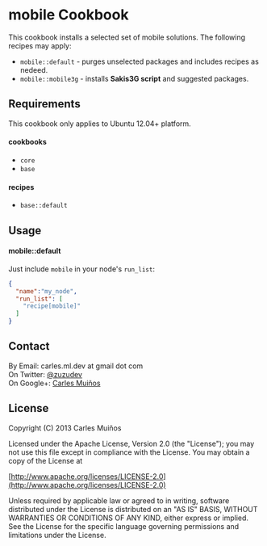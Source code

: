 # mobile Cookbook

This cookbook installs a selected set of mobile solutions.
The following recipes may apply:

- `mobile::default` - purges unselected packages and includes recipes as nedeed.
- `mobile::mobile3g` - installs __Sakis3G script__ and suggested packages.


## Requirements

This cookbook only applies to Ubuntu 12.04+ platform.

#### cookbooks
- `core`
- `base`

#### recipes
- `base::default`


## Usage

#### mobile::default
Just include `mobile` in your node's `run_list`:

```json
{
  "name":"my_node",
  "run_list": [
    "recipe[mobile]"
  ]
}
```


## Contact

By Email:   carles.ml.dev at gmail dot com  
On Twitter: [@zuzudev](https://twitter.com/zuzudev)  
On Google+: [Carles Muiños](https://plus.google.com/109480759201585988691)


## License

Copyright (C) 2013 Carles Muiños

Licensed under the Apache License, Version 2.0 (the "License");
you may not use this file except in compliance with the License.
You may obtain a copy of the License at

[http://www.apache.org/licenses/LICENSE-2.0](http://www.apache.org/licenses/LICENSE-2.0)

Unless required by applicable law or agreed to in writing, software
distributed under the License is distributed on an "AS IS" BASIS,
WITHOUT WARRANTIES OR CONDITIONS OF ANY KIND, either express or implied.
See the License for the specific language governing permissions and
limitations under the License.


